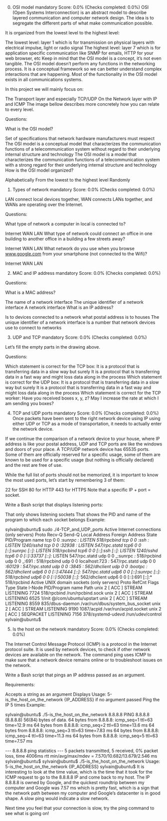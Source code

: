 0. OSI model
   mandatory
   Score: 0.0% (Checks completed: 0.0%)
   OSI (Open Systems Interconnection) is an abstract model to describe layered communication and computer network design. The idea is to segregate the different parts of what make communication possible.

It is organized from the lowest level to the highest level:

The lowest level: layer 1 which is for transmission on physical layers with electrical impulse, light or radio signal
The highest level: layer 7 which is for application specific communication like SNMP for emails, HTTP for your web browser, etc
Keep in mind that the OSI model is a concept, it’s not even tangible. The OSI model doesn’t perform any functions in the networking process. It is a conceptual framework so we can better understand complex interactions that are happening. Most of the functionality in the OSI model exists in all communications systems.

In this project we will mainly focus on:

The Transport layer and especially TCP/UDP
On the Network layer with IP and ICMP
The image bellow describes more concretely how you can relate to every level.

Questions:

What is the OSI model?

Set of specifications that network hardware manufacturers must respect
The OSI model is a conceptual model that characterizes the communication functions of a telecommunication system without regard to their underlying internal structure and technology
The OSI model is a model that characterizes the communication functions of a telecommunication system with a strong regard for their underlying internal structure and technology
How is the OSI model organized?

Alphabetically
From the lowest to the highest level
Randomly

1. Types of network
   mandatory
   Score: 0.0% (Checks completed: 0.0%)

LAN connect local devices together, WAN connects LANs together, and WANs are operating over the Internet.

Questions:

What type of network a computer in local is connected to?

Internet
WAN
LAN
What type of network could connect an office in one building to another office in a building a few streets away?

Internet
WAN
LAN
What network do you use when you browse www.google.com from your smartphone (not connected to the Wifi)?

Internet
WAN
LAN

2. MAC and IP address
   mandatory
   Score: 0.0% (Checks completed: 0.0%)

Questions:

What is a MAC address?

The name of a network interface
The unique identifier of a network interface
A network interface
What is an IP address?

Is to devices connected to a network what postal address is to houses
The unique identifier of a network interface
Is a number that network devices use to connect to networks

3. UDP and TCP
   mandatory
   Score: 0.0% (Checks completed: 0.0%)

Let’s fill the empty parts in the drawing above.

Questions:

Which statement is correct for the TCP box:
It is a protocol that is transferring data in a slow way but surely
It is a protocol that is transferring data in a fast way and might loss data along in the process
Which statement is correct for the UDP box:
It is a protocol that is transferring data in a slow way but surely
It is a protocol that is transferring data in a fast way and might loss data along in the process
Which statement is correct for the TCP worker:
Have you received boxes x, y, z?
May I increase the rate at which I am sending you boxes?

4. TCP and UDP ports
   mandatory
   Score: 0.0% (Checks completed: 0.0%)
   Once packets have been sent to the right network device using IP using either UDP or TCP as a mode of transportation, it needs to actually enter the network device.

If we continue the comparison of a network device to your house, where IP address is like your postal address, UDP and TCP ports are like the windows and doors of your place. A TCP/UDP network device has 65535 ports. Some of them are officially reserved for a specific usage, some of them are known to be used for a specific usage (but nothing is officially declared) and the rest are free of use.

While the full list of ports should not be memorized, it is important to know the most used ports, let’s start by remembering 3 of them:

22 for SSH
80 for HTTP
443 for HTTPS
Note that a specific IP + port = socket.

Write a Bash script that displays listening ports:

That only shows listening sockets
That shows the PID and name of the program to which each socket belongs
Example:

sylvain@ubuntu$ sudo ./4-TCP_and_UDP_ports
Active Internet connections (only servers)
Proto Recv-Q Send-Q Local Address Foreign Address State PID/Program name
tcp 0 0 _:sunrpc _:_ LISTEN 518/rpcbind
tcp 0 0 _:ssh _:_ LISTEN 1240/sshd
tcp 0 0 _:32938 _:_ LISTEN 547/rpc.statd
tcp6 0 0 [::]:sunrpc [::]:_ LISTEN 518/rpcbind
tcp6 0 0 [::]:ssh [::]:_ LISTEN 1240/sshd
tcp6 0 0 [::]:33737 [::]:_ LISTEN 547/rpc.statd
udp 0 0 _:sunrpc _:_ 518/rpcbind
udp 0 0 _:691 _:_ 518/rpcbind
udp 0 0 localhost:723 _:_ 547/rpc.statd
udp 0 0 _:60129 _:_ 547/rpc.statd
udp 0 0 _:3845 _:_ 562/dhclient
udp 0 0 _:bootpc _:_ 562/dhclient
udp6 0 0 [::]:47444 [::]:_ 547/rpc.statd
udp6 0 0 [::]:sunrpc [::]:_ 518/rpcbind
udp6 0 0 [::]:50038 [::]:_ 562/dhclient
udp6 0 0 [::]:691 [::]:\* 518/rpcbind
Active UNIX domain sockets (only servers)
Proto RefCnt Flags Type State I-Node PID/Program name Path
unix 2 [ ACC ] STREAM LISTENING 7724 518/rpcbind /run/rpcbind.sock
unix 2 [ ACC ] STREAM LISTENING 6525 1/init @/com/ubuntu/upstart
unix 2 [ ACC ] STREAM LISTENING 8559 835/dbus-daemon /var/run/dbus/system_bus_socket
unix 2 [ ACC ] STREAM LISTENING 9190 1087/acpid /var/run/acpid.socket
unix 2 [ ACC ] SEQPACKET LISTENING 7156 378/systemd-udevd /run/udev/control
sylvain@ubuntu$

5. Is the host on the network
   mandatory
   Score: 0.0% (Checks completed: 0.0%)

The Internet Control Message Protocol (ICMP) is a protocol in the Internet protocol suite. It is used by network devices, to check if other network devices are available on the network. The command ping uses ICMP to make sure that a network device remains online or to troubleshoot issues on the network.

Write a Bash script that pings an IP address passed as an argument.

Requirements:

Accepts a string as an argument
Displays Usage: 5-is_the_host_on_the_network {IP_ADDRESS} if no argument passed
Ping the IP 5 times
Example:

sylvain@ubuntu$ ./5-is_the_host_on_the_network 8.8.8.8
PING 8.8.8.8 (8.8.8.8) 56(84) bytes of data.
64 bytes from 8.8.8.8: icmp_seq=1 ttl=63 time=12.9 ms
64 bytes from 8.8.8.8: icmp_seq=2 ttl=63 time=13.6 ms
64 bytes from 8.8.8.8: icmp_seq=3 ttl=63 time=7.83 ms
64 bytes from 8.8.8.8: icmp_seq=4 ttl=63 time=11.3 ms
64 bytes from 8.8.8.8: icmp_seq=5 ttl=63 time=7.57 ms

--- 8.8.8.8 ping statistics ---
5 packets transmitted, 5 received, 0% packet loss, time 4006ms
rtt min/avg/max/mdev = 7.570/10.682/13.679/2.546 ms
sylvain@ubuntu$
sylvain@ubuntu$ ./5-is_the_host_on_the_network
Usage: 5-is_the_host_on_the_network {IP_ADDRESS}
sylvain@ubuntu$
It is interesting to look at the time value, which is the time that it took for the ICMP request to go to the 8.8.8.8 IP and come back to my host. The IP 8.8.8.8 is owned by Google, and the quickest roundtrip between my computer and Google was 7.57 ms which is pretty fast, which is a sign that the network path between my computer and Google’s datacenter is in good shape. A slow ping would indicate a slow network.

Next time you feel that your connection is slow, try the ping command to see what is going on!
